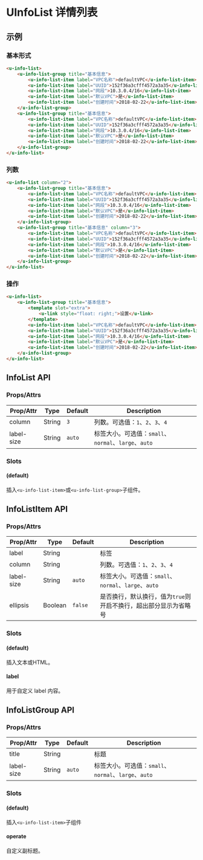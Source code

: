 # UInfoList 详情列表

## 示例
### 基本形式

``` html
<u-info-list>
    <u-info-list-group title="基本信息">
        <u-info-list-item label="VPC名称">defaultVPC</u-info-list-item>
        <u-info-list-item label="UUID">152f36a3cfff4572a3a35</u-info-list-item>
        <u-info-list-item label="网段">10.3.0.4/16</u-info-list-item>
        <u-info-list-item label="默认VPC">是</u-info-list-item>
        <u-info-list-item label="创建时间">2018-02-22</u-info-list-item>
    </u-info-list-group>
    <u-info-list-group title="基本信息">
        <u-info-list-item label="VPC名称">defaultVPC</u-info-list-item>
        <u-info-list-item label="UUID">152f36a3cfff4572a3a35</u-info-list-item>
        <u-info-list-item label="网段">10.3.0.4/16</u-info-list-item>
        <u-info-list-item label="默认VPC">是</u-info-list-item>
        <u-info-list-item label="创建时间">2018-02-22</u-info-list-item>
    </u-info-list-group>
</u-info-list>
```

### 列数

``` html
<u-info-list column="2">
    <u-info-list-group title="基本信息">
        <u-info-list-item label="VPC名称">defaultVPC</u-info-list-item>
        <u-info-list-item label="UUID">152f36a3cfff4572a3a35</u-info-list-item>
        <u-info-list-item label="网段">10.3.0.4/16</u-info-list-item>
        <u-info-list-item label="默认VPC">是</u-info-list-item>
        <u-info-list-item label="创建时间">2018-02-22</u-info-list-item>
    </u-info-list-group>
    <u-info-list-group title="基本信息" column="3">
        <u-info-list-item label="VPC名称">defaultVPC</u-info-list-item>
        <u-info-list-item label="UUID">152f36a3cfff4572a3a35</u-info-list-item>
        <u-info-list-item label="网段">10.3.0.4/16</u-info-list-item>
        <u-info-list-item label="默认VPC">是</u-info-list-item>
        <u-info-list-item label="创建时间">2018-02-22</u-info-list-item>
    </u-info-list-group>
</u-info-list>
```

### 操作

``` html
<u-info-list>
    <u-info-list-group title="基本信息">
        <template slot="extra">
            <u-link style="float: right;">设置</u-link>
        </template>
        <u-info-list-item label="VPC名称">defaultVPC</u-info-list-item>
        <u-info-list-item label="UUID">152f36a3cfff4572a3a35</u-info-list-item>
        <u-info-list-item label="网段">10.3.0.4/16</u-info-list-item>
        <u-info-list-item label="默认VPC">是</u-info-list-item>
        <u-info-list-item label="创建时间">2018-02-22</u-info-list-item>
    </u-info-list-group>
</u-info-list>
```

## InfoList API

### Props/Attrs

| Prop/Attr | Type | Default | Description |
| --------- | ---- | ------- | ----------- |
| column | String | `3` | 列数。可选值：`1`、`2`、`3`、`4` |
| label-size | String | `auto` | 标签大小。可选值：`small`、`normal`、`large`、`auto` |

### Slots

#### (default)

插入`<u-info-list-item>`或`<u-info-list-group>`子组件。

## InfoListItem API

### Props/Attrs

| Prop/Attr | Type | Default | Description |
| --------- | ---- | ------- | ----------- |
| label | String | | 标签 |
| column | String | | 列数。可选值：`1`、`2`、`3`、`4` |
| label-size | String | `auto` | 标签大小。可选值：`small`、`normal`、`large`、`auto` |
| ellipsis | Boolean | `false` | 是否换行，默认换行，值为`true`则开启不换行，超出部分显示为省略号 |

### Slots

#### (default)

插入文本或HTML。

#### label

用于自定义 label 内容。

## InfoListGroup API

### Props/Attrs

| Prop/Attr | Type | Default | Description |
| --------- | ---- | ------- | ----------- |
| title | String | | 标题 |
| label-size | String | `auto` | 标签大小。可选值：`small`、`normal`、`large`、`auto` |

### Slots

#### (default)

插入`<u-info-list-item>`子组件

#### operate

自定义副标题。
